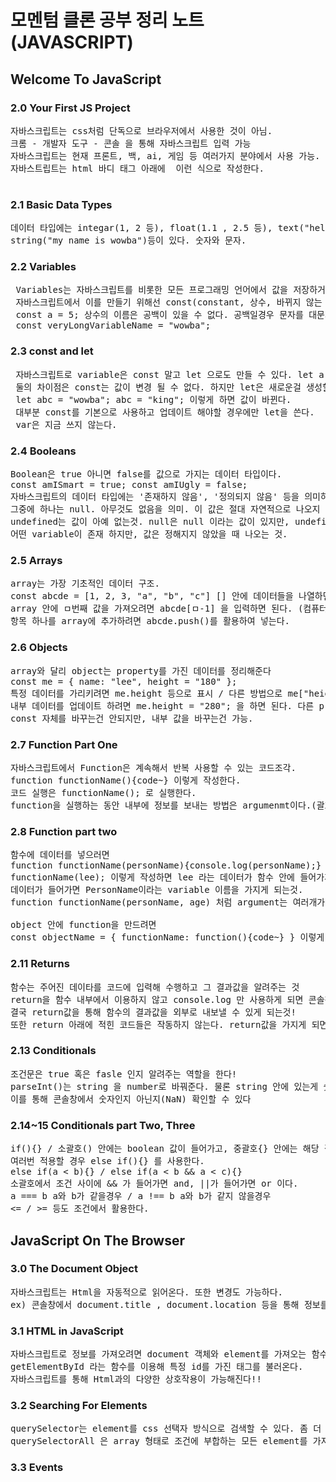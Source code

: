 # 모멘텀 클론 공부 정리 노트 (JAVASCRIPT)

## Welcome To JavaScript

### 2.0 Your First JS Project

<pre>
자바스크립트는 css처럼 단독으로 브라우저에서 사용한 것이 아님.
크롬 - 개발자 도구 - 콘솔 을 통해 자바스크립트 입력 가능
자바스크립트는 현재 프론트, 백, ai, 게임 등 여러가지 분야에서 사용 가능.   
자바스트립트는 html 바디 태그 아래에 <script src="ㅁㅁㅁ.js"></script> 이런 식으로 작성한다.
</pre>

### 2.1 Basic Data Types

<pre>
데이터 타입에는 integar(1, 2 등), float(1.1 , 2.5 등), text("hello"),   
string("my name is wowba")등이 있다. 숫자와 문자.
</pre>

### 2.2 Variables

<pre>
 Variables는 자바스크립트를 비롯한 모든 프로그래밍 언어에서 값을 저장하거나 유지하는 역할을 한다.   
 자바스크립트에서 이를 만들기 위해선 const(constant, 상수, 바뀌지 않는 값)를 사용한다.
 const a = 5; 상수의 이름은 공백이 있을 수 없다. 공백일경우 문자를 대문자로 바꾼다   
 const veryLongVariableName = "wowba";
</pre>

### 2.3 const and let

 <pre>
 자바스크립트로 variable은 const 말고 let 으로도 만들 수 있다. let a = 5;
 둘의 차이점은 const는 값이 변경 될 수 없다. 하지만 let은 새로운걸 생성할 수 있다.
 let abc = "wowba"; abc = "king"; 이렇게 하면 값이 바뀐다.   
 대부분 const를 기본으로 사용하고 업데이트 해야할 경우에만 let을 쓴다.
 var은 지금 쓰지 않는다.</pre>

### 2.4 Booleans

<pre>
Boolean은 true 아니면 false를 값으로 가지는 데이터 타입이다.
const amISmart = true; const amIUgly = false;   
자바스크립트의 데이터 타입에는 '존재하지 않음', '정의되지 않음' 등을 의미하는 것이 있음   
그중에 하나는 null. 아무것도 없음을 의미. 이 값은 절대 자연적으로 나오지 않는다. 의도적으로 표현하는 것.
undefined는 값이 아예 없는것. null은 null 이라는 값이 있지만, undefined는 값이 아예 없는것이다.
어떤 variable이 존재 하지만, 값은 정해지지 않았을 때 나오는 것.
</pre>

### 2.5 Arrays

<pre>
array는 가장 기초적인 데이터 구조.
const abcde = [1, 2, 3, "a", "b", "c"] [] 안에 데이터들을 나열하면 된다.
array 안에 ㅁ번째 값을 가져오려면 abcde[ㅁ-1] 을 입력하면 된다. (컴퓨터는 0부터 샘!)
항목 하나를 array에 추가하려면 abcde.push()를 활용하여 넣는다.
</pre>

### 2.6 Objects

<pre>
array와 달리 object는 property를 가진 데이터를 정리해준다
const me = { name: "lee", height = "180" };
특정 데이터를 가리키려면 me.height 등으로 표시 / 다른 방법으로 me["height"]
내부 데이터를 업데이트 하려면 me.height = "280"; 을 하면 된다. 다른 property 추가도 동일하게 가능.
const 자체를 바꾸는건 안되지만, 내부 값을 바꾸는건 가능.
</pre>

### 2.7 Function Part One

<pre>
자바스크립트에서 Function은 계속해서 반복 사용할 수 있는 코드조각.   
function functionName(){code~} 이렇게 작성한다.
코드 실행은 functionName(); 로 실행한다.
function을 실행하는 동안 내부에 정보를 보내는 방법은 argumenmt이다.(괄호 안에 데이터를 넣는것!)
</pre>

### 2.8 Function part two

<pre>
함수에 데이터를 넣으러면   
function functionName(personName){console.log(personName);} 
functionName(lee); 이렇게 작성하면 lee 라는 데이터가 함수 안에 들어가게 되는 것이다.
데이터가 들어가면 PersonName이라는 variable 이름을 가지게 되는것.   
function functionName(personName, age) 처럼 argument는 여러개가 들어갈 수 있다.

object 안에 function을 만드려면    
const objectName = { functionName: function(){code~} } 이렇게 작성해야 한다.</pre>

### 2.11 Returns

<pre>
함수는 주어진 데이타를 코드에 입력해 수행하고 그 결과값을 알려주는 것
return을 함수 내부에서 이용하지 않고 console.log 만 사용하게 되면 콘솔창에서만 함수의 결과값 확인 가능.
결국 return값을 통해 함수의 결과값을 외부로 내보낼 수 있게 되는것!
또한 return 아래에 적힌 코드들은 작동하지 않는다. return값을 가지게 되면 함수는 거기서 종료됨.
</pre>

### 2.13 Conditionals

<pre>
조건문은 true 혹은 fasle 인지 알려주는 역할을 한다!   
parseInt()는 string 을 number로 바꿔준다. 물론 string 안에 있는게 숫자로만 이루어져야 한다.
이를 통해 콘솔창에서 숫자인지 아닌지(NaN) 확인할 수 있다
</pre>

### 2.14~15 Conditionals part Two, Three

<pre>
if(){} / 소괄호() 안에는 boolean 값이 들어가고, 중괄호{} 안에는 해당 값일때 작동할 코드를 적어놓는다.
여러번 적용할 경우 else if(){} 를 사용한다.   
else if(a < b){} / else if(a < b && a < c){}   
소괄호에서 조건 사이에 && 가 들어가면 and, ||가 들어가면 or 이다.
a === b a와 b가 같을경우 / a !== b a와 b가 같지 않을경우
<= / >= 등도 조건에서 활용한다.
</pre>

## JavaScript On The Browser

### 3.0 The Document Object

<pre>
자바스크립트는 Html을 자동적으로 읽어온다. 또한 변경도 가능하다.
ex) 콘솔창에서 document.title , document.location 등을 통해 정보를 가져올 수 있음.
</pre>

### 3.1 HTML in JavaScript

<pre>
자바스크립트로 정보를 가져오려면 document 객체와 element를 가져오는 함수를 이용할 수 있다.
getElementById 라는 함수를 이용해 특정 id를 가진 태그를 불러온다.
자바스크립트를 통해 Html과의 다양한 상호작용이 가능해진다!!
</pre>

### 3.2 Searching For Elements

<pre>
querySelector는 element를 css 선택자 방식으로 검색할 수 있다. 좀 더 정확하게 검색 가능!
querySelectorAll 은 array 형태로 조건에 부합하는 모든 element를 가져온다.
</pre>

### 3.3 Events

<pre>

</pre>
